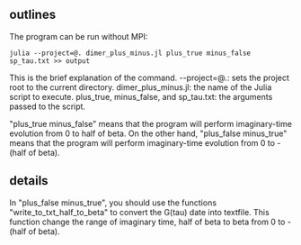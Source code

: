 ## outlines 
The program can be run without MPI:

```
julia --project=@. dimer_plus_minus.jl plus_true minus_false sp_tau.txt >> output
```

This is the brief explanation of the command.
--project=@.: sets the project root to the current directory.
dimer_plus_minus.jl: the name of the Julia script to execute.
plus_true, minus_false, and sp_tau.txt: the arguments passed to the script.

"plus_true minus_false" means that the program will perform imaginary-time evolution from 0 to half of beta.
On the other hand, 
"plus_false minus_true" means that the program will perform imaginary-time evolution from 0 to -(half of beta).

## details 
In "plus_false minus_true", you should use the functions "write_to_txt_half_to_beta" to convert the G(tau) date into textfile.
This function change the range of imaginary time, half of beta to beta from 0 to -(half of beta).